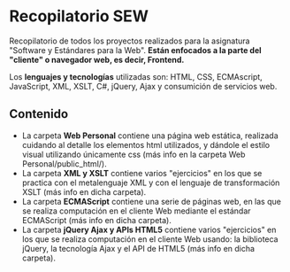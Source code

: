 # Recopilatorio SEW
Recopilatorio de todos los proyectos realizados para la asignatura "Software y Estándares para la Web". **Están enfocados a la parte del "cliente" o navegador web, es decir, Frontend.**

Los **lenguajes y tecnologías** utilizadas son: HTML, CSS, ECMAscript, JavaScript, XML, XSLT, C#, jQuery, Ajax y consumición de servicios web.


## Contenido
- La carpeta **Web Personal** contiene una página web estática, realizada cuidando al detalle los elementos html utilizados, y dándole el estilo visual utilizando únicamente css (más info en la carpeta Web Personal/public_html/).
- La carpeta **XML y XSLT** contiene varios "ejercicios" en los que se practica con el metalenguaje XML y con el lenguaje de transformación XSLT (más info en dicha carpeta).
- La carpeta **ECMAScript** contiene una serie de páginas web, en las que se realiza computación en el cliente Web mediante el estándar ECMAScript (más info en dicha carpeta).
- La carpeta **jQuery Ajax y APIs HTML5** contiene varios "ejercicios" en los que se realiza computación en el cliente Web usando: la biblioteca jQuery, la tecnología Ajax y el API de HTML5 (más info en dicha carpeta).
